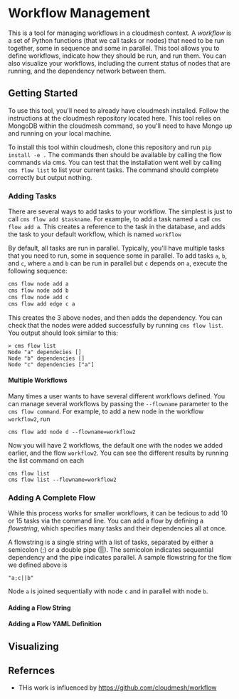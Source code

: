 # Workflow Management

This is a tool for managing workflows in a cloudmesh context. A
*workflow* is a set of Python functions (that we call tasks or nodes)
that need to be run together, some in sequence and some in
parallel. This tool allows you to define workflows, indicate how they
should be run, and run them. You can also visualize your workflows,
including the current status of nodes that are running, and the
dependency network between them.

## Getting Started

To use this tool, you'll need to already have cloudmesh
installed. Follow the instructions at the cloudmesh repository located
here. This tool relies on MongoDB within the cloudmesh command, so
you'll need to have Mongo up and running on your local machine.

To install this tool within cloudmesh, clone this repository and run
`pip install -e .` The commands then should be available by calling
the flow commands via cms. You can test that the installation went
well by calling `cms flow list` to list your current tasks. The
command should complete correctly but output nothing.

### Adding Tasks

There are several ways to add tasks to your workflow. The simplest is
just to call `cms flow add $taskname`. For example, to add a task
named `a` call `cms flow add a`. This creates a reference to the task
in the database, and adds the task to your default workflow, which is
named `workflow`

By default, all tasks are run in parallel. Typically, you'll have
multiple tasks that you need to run, some in sequence some in
parallel. To add tasks `a`, `b`, and `c`, where `a` and `b` can be run
in parallel but `c` depends on `a`, execute the following sequence:

```bash
cms flow node add a
cms flow node add b
cms flow node add c
cms flow add edge c a
```

This creates the 3 above nodes, and then adds the dependency. You can
check that the nodes were added successfully by running `cms flow
list`. You output should look similar to this:

```commandline
> cms flow list
Node "a" dependecies []
Node "b" dependencies []
Node "c" dependencies ["a"]

```
#### Multiple Workflows

Many times a user wants to have several different workflows
defined. You can manage several workflows by passing the `--flowname`
parameter to the `cms flow command`. For example, to add a new node in
the workflow `workflow2`, run

`cms flow add node d --flowname=workflow2`

Now you will have 2 workflows, the default one with the nodes we added
earlier, and the flow `workflow2`. You can see the different results
by running the list command on each

```commandline
cms flow list
cms flow list --flowname=workflow2
```

### Adding A Complete Flow

While this process works for smaller workflows, it can be tedious to
add 10 or 15 tasks via the command line. You can add a flow by
defining a *flowstring*, which specifies many tasks and their
dependencies all at once.

A flowstring is a single string with a list of tasks, separated by
either a semicolon (;) or a double pipe (||). The semicolon indicates
sequential dependency and the pipe indicates parallel. A sample
flowstring for the flow we defined above is

`"a;c||b"`

Node `a` is joined sequentially with node `c` and in parallel with
node `b`.

#### Adding a Flow String

#### Adding a Flow YAML Definition

## Visualizing

## Refernces

* THis work is influenced by <https://github.com/cloudmesh/workflow>
